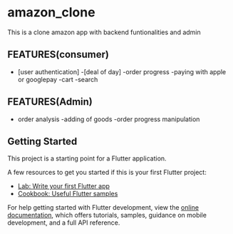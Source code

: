 # amazon_clone

This is a clone amazon app with backend funtionalities and admin 
## FEATURES(consumer)
- [user authentication]
-[deal of day]
-order progress
-paying with apple or googlepay
-cart
-search
## FEATURES(Admin)
- order analysis
-adding of goods
-order progress manipulation
## Getting Started

This project is a starting point for a Flutter application.

A few resources to get you started if this is your first Flutter project:

- [Lab: Write your first Flutter app](https://docs.flutter.dev/get-started/codelab)
- [Cookbook: Useful Flutter samples](https://docs.flutter.dev/cookbook)

For help getting started with Flutter development, view the
[online documentation](https://docs.flutter.dev/), which offers tutorials,
samples, guidance on mobile development, and a full API reference.
